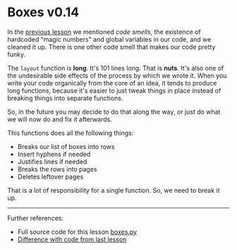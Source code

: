 # Boxes v0.14

In the [previous lesson](lesson2.md) we mentioned *code smells*, the existence
of hardcoded "magic numbers" and global variables in our code, and we cleaned
it up. There is one other code smell that makes our code pretty funky.

The `layout` function is **long**. It's 101 lines long. That is **nuts**. It's
also one of the undesirable side effects of the process by which we wrote it.
When you write your code organically from the core of an idea, it tends to
produce long functions, because it's easier to just tweak things in place
instead of breaking things into separate functions.

So, in the future you may decide to do that along the way, or just do what we
will now do and fix it afterwards.

This functions does all the following things:

* Breaks our list of boxes into rows
* Insert hyphens if needed
* Justifies lines if needed
* Breaks the rows into pages
* Deletes leftover pages

That is a lot of responsibility for a single function. So, we need to break it
up.

----------

Further references:

* Full source code for this lesson [boxes.py](code/lesson3/boxes.py)
* [Difference with code from last lesson](code/diffs/lesson3_diff.html)